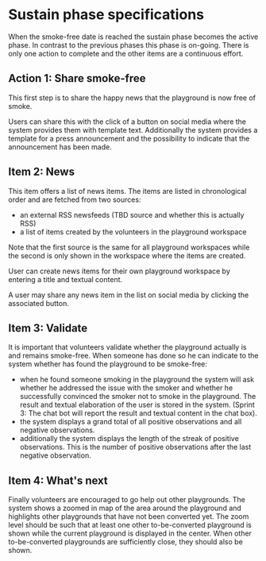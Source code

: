 # Sustain phase specifications

When the smoke-free date is reached the sustain phase becomes the active phase. In contrast to the previous
 phases this phase is on-going. There is only one action to complete and the other items are a
continuous effort.

## Action 1: Share smoke-free
This first step is to share the happy news that the playground is now free of smoke.

Users can share this with the click of a button on social media where the system provides them
with template text. Additionally the system provides a template for a press announcement and the
possibility to indicate that the announcement has been made.

## Item 2: News
This item offers a list of news items. The items are listed in chronological order and are fetched from two sources:
- an external RSS newsfeeds (TBD source and whether this is actually RSS)
- a list of items created by the volunteers in the playground workspace

Note that the first source is the same for all playground workspaces while the second is only shown in the workspace
where the items are created.

User can create news items for their own playground workspace by entering a title and textual content.

A user may share any news item in the list on social media by clicking the associated button.


## Item 3: Validate
It is important that volunteers validate whether the playground actually is and remains smoke-free. When someone has done so
he can indicate to the system whether has found the playground to be smoke-free:
- when he found someone smoking in the playground the system will ask whether he addressed the issue with the smoker and whether
he successfully convinced the smoker not to smoke in the playground. The result and textual elaboration of the user is stored in the
system. (Sprint 3: The chat bot will report the result and textual content in the chat box).
- the system displays a grand total of all positive observations and all negative observations.
- additionally the system displays the length of the streak of positive observations. This is the number of positive observations
after the last negative observation.


## Item 4: What's next
Finally volunteers are encouraged to go help out other playgrounds. The system shows a zoomed in map of the area around
the playground and highlights other playgrounds that have not been converted yet. The zoom level should be such that
at least one other to-be-converted playground is shown while the current playground is displayed in the center. When other
to-be-converted playgrounds are sufficiently close, they should also be shown.
